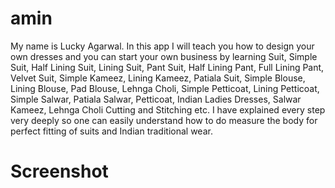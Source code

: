 # amin

My name is Lucky Agarwal. In this app I will teach you how to design your own dresses and you can start your own business by learning Suit, Simple Suit, Half Lining Suit, Lining Suit, Pant Suit, Half Lining Pant, Full Lining Pant, Velvet Suit, Simple Kameez, Lining Kameez, Patiala Suit, Simple Blouse, Lining Blouse, Pad Blouse, Lehnga Choli, Simple Petticoat, Lining Petticoat, Simple Salwar, Patiala Salwar, Petticoat, Indian Ladies Dresses, Salwar Kameez, Lehnga Choli Cutting and Stitching etc. I have explained every step very deeply so one can easily understand how to do measure the body for perfect fitting of suits and Indian traditional wear.


# Screenshot

